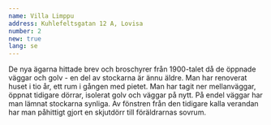 ```yaml
---
name: Villa Limppu
address: Kuhlefeltsgatan 12 A, Lovisa
number: 2
new: true
lang: se
---
```

De nya ägarna hittade brev och broschyrer från 1900-talet då de öppnade väggar och golv - en del av stockarna är ännu 
äldre. Man har renoverat huset i tio år, ett rum i gången med pietet. Man har tagit ner mellanväggar, öppnat tidigare 
dörrar, isolerat golv och väggar på nytt. På endel väggar har man lämnat stockarna synliga. Av fönstren från den tidigare 
kalla verandan har man påhittigt gjort en skjutdörr till föräldrarnas sovrum.
